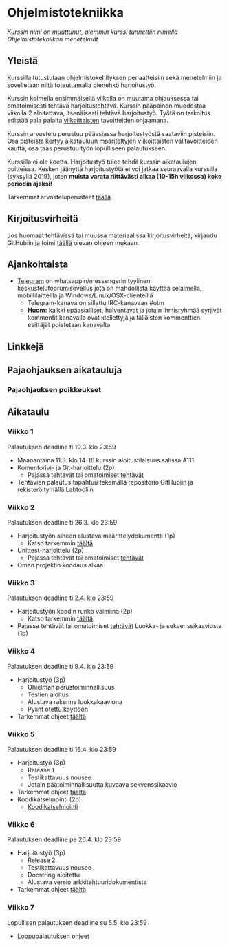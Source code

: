 # Ohjelmistotekniikka

_Kurssin nimi on muuttunut, aiemmin kurssi tunnettiin nimellä Ohjelmistotekniikan menetelmät_

## Yleistä

Kurssilla tutustutaan ohjelmistokehityksen periaatteisiin sekä menetelmiin ja sovelletaan niitä toteuttamalla pienehkö harjoitustyö.

Kurssin kolmella ensimmäisellä viikolla on muutama ohjauksessa tai omatoimisesti tehtävä harjoitustehtävä. Kurssin pääpainon muodostaa viikolla 2 aloitettava, itsenäisesti tehtävä harjoitustyö. Työtä on tarkoitus edistää pala palalta [viikoittaisten](#aikataulu) tavoitteiden ohjaamana. 

Kurssin arvostelu perustuu pääasiassa harjoitustyöstä saataviin pisteisiin. Osa pisteistä kertyy [aikatauluun](#aikataulu) määriteltyjen viikoittaisten välitavoitteiden kautta, osa taas perustuu työn lopulliseen palautukseen.

Kurssilla ei ole koetta. Harjoitustyö tulee tehdä kurssin aikataulujen puitteissa. Kesken jäänyttä harjoitustyötä ei voi jatkaa seuraavalla kurssilla (syksyllä 2019), joten **muista varata riittävästi aikaa (10-15h viikossa) koko periodin ajaksi!**

Tarkemmat arvosteluperusteet [täällä](./materiaali/arvosteluperusteet.md).

## Kirjoitusvirheitä 

Jos huomaat tehtävissä tai muussa materiaalissa kirjoitusvirheitä, kirjaudu GitHubiin ja toimi [täällä](./materiaali/typokorjaukset.md) olevan ohjeen mukaan.

## Ajankohtaista

- [Telegram](https://t.me/tktlotm) on whatsappin/messengerin tyylinen keskustelufoorumisovellus jota on mahdollista käyttää selaimella, mobiililaitteilla ja Windows/Linux/OSX-clienteillä
  - Telegram-kanava on sillattu IRC-kanavaan #otm
  - **Huom:** kaikki epäasialliset, halventavat ja jotain ihmisryhmää syrjivät kommentit kanavalla ovat kiellettyjä ja tälläisten kommenttien esittäjät poistetaan kanavalta

## Linkkejä


## Pajaohjauksen aikatauluja


### Pajaohjauksen poikkeukset

## Aikataulu 

### Viikko 1

Palautuksen deadline ti 19.3. klo 23:59

- Maanantaina 11.3. klo 14-16 kurssin aloitustilaisuus salissa A111
- Komentorivi- ja Git-harjoittelu (2p)
  - Pajassa tehtävät tai omatoimiset [tehtävät](./tehtavat/viikko1.md)
- Tehtävien palautus tapahtuu tekemällä repositorio GitHubiin ja rekisteröitymällä Labtooliin

### Viikko 2

Palautuksen deadline ti 26.3. klo 23:59

- Harjoitustyön aiheen alustava määrittelydokumentti (1p)
  - Katso tarkemmin [täältä](./tehtavat/harjoitustyo-viikko2.md) 
- Unittest-harjoittelu (2p)
  - Pajassa tehtävät tai omatoimiset [tehtävät](./tehtavat/viikko2.md)
- Oman projektin koodaus alkaa

### Viikko 3

Palautuksen deadline ti 2.4. klo 23:59

- Harjoitustyön koodin runko valmiina (2p)
  - Katso tarkemmin [täältä](./tehtavat/harjoitustyo-viikko3.md) 
- Pajassa tehtävät tai omatoimiset [tehtävät](./tehtavat/viikko3.md) Luokka- ja sekvenssikaaviosta (1p)

### Viikko 4

Palautuksen deadline ti 9.4. klo 23:59

- Harjoitustyö (3p)
  - Ohjelman perustoiminnallisuus 
  - Testien aloitus 
  - Alustava rakenne luokkakaaviona 
  - Pylint otettu käyttöön
- Tarkemmat ohjeet [täältä](./tehtavat/harjoitustyo-viikko4.md) 

### Viikko 5

Palautuksen deadline ti 16.4. klo 23:59

- Harjoitustyö (3p)
  - Release 1 
  - Testikattavuus nousee 
  - Jotain päätoiminnallisuutta kuvaava sekvenssikaavio 
- Tarkemmat ohjeet [täältä](./tehtavat/harjoitustyo-viikko5.md) 
- Koodikatselmointi (2p)
  - [Koodikatselmointi](./materiaali/koodikatselmointi.md)

### Viikko 6

Palautuksen deadline pe 26.4. klo 23:59

- Harjoitustyö (3p)
  - Release 2
  - Testikattavuus nousee 
  - Docstring aloitettu 
  - Alustava versio arkkitehtuuridokumentista 
- Tarkemmat ohjeet [täältä](./tehtavat/harjoitustyo-viikko6.md) 

### Viikko 7

Lopullisen palautuksen deadline su 5.5. klo 23:59

- [Loppupalautuksen ohjeet](./tehtavat/harjoitustyo-viikko7.md) 
